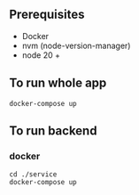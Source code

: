 ## Prerequisites
* Docker
* nvm (node-version-manager)
* node 20 +

## To run whole app

```shell
docker-compose up
```


## To run backend

### docker

```shell
cd ./service
docker-compose up
```

